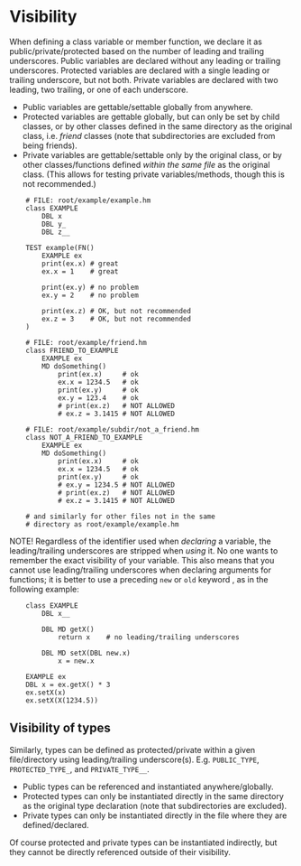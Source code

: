 # Visibility

When defining a class variable or member function, we declare it as
public/private/protected based on the number of leading and trailing
underscores.  Public variables are declared without any leading or
trailing underscores.  Protected variables are declared with a single
leading or trailing underscore, but not both.  Private variables are
declared with two leading, two trailing, or one of each underscore.

 * Public variables are gettable/settable globally from anywhere.
 * Protected variables are gettable globally, but can only be set
   by child classes, or by other classes defined in the same directory
   as the original class, i.e. *friend* classes (note that subdirectories
   are excluded from being friends).
 * Private variables are gettable/settable only by the original class,
   or by other classes/functions defined *within the same file* as the
   original class.  (This allows for testing private variables/methods,
   though this is not recommended.)

```
    # FILE: root/example/example.hm
    class EXAMPLE
        DBL x
        DBL y_
        DBL z__

    TEST example(FN()
        EXAMPLE ex
        print(ex.x) # great
        ex.x = 1    # great

        print(ex.y) # no problem
        ex.y = 2    # no problem

        print(ex.z) # OK, but not recommended
        ex.z = 3    # OK, but not recommended
    )

    # FILE: root/example/friend.hm
    class FRIEND_TO_EXAMPLE
        EXAMPLE ex
        MD doSomething()
            print(ex.x)     # ok
            ex.x = 1234.5   # ok
            print(ex.y)     # ok
            ex.y = 123.4    # ok
            # print(ex.z)   # NOT ALLOWED
            # ex.z = 3.1415 # NOT ALLOWED

    # FILE: root/example/subdir/not_a_friend.hm
    class NOT_A_FRIEND_TO_EXAMPLE
        EXAMPLE ex
        MD doSomething()
            print(ex.x)     # ok
            ex.x = 1234.5   # ok
            print(ex.y)     # ok
            # ex.y = 1234.5 # NOT ALLOWED
            # print(ex.z)   # NOT ALLOWED
            # ex.z = 3.1415 # NOT ALLOWED

    # and similarly for other files not in the same
    # directory as root/example/example.hm
```

NOTE!  Regardless of the identifier used when *declaring* a variable,
the leading/trailing underscores are stripped when *using* it.  No
one wants to remember the exact visibility of your variable.  This
also means that you cannot use leading/trailing underscores when
declaring arguments for functions; it is better to use a preceding
`new` or `old` keyword , as in the following example:

```
    class EXAMPLE
        DBL x__

        DBL MD getX()
            return x    # no leading/trailing underscores

        DBL MD setX(DBL new.x)
            x = new.x

    EXAMPLE ex
    DBL x = ex.getX() * 3
    ex.setX(x)
    ex.setX(X(1234.5))
```

## Visibility of types

Similarly, types can be defined as protected/private within a given
file/directory using leading/trailing underscore(s).  E.g.
`PUBLIC_TYPE`, `PROTECTED_TYPE_`, and `PRIVATE_TYPE__`.

 * Public types can be referenced and instantiated anywhere/globally.
 * Protected types can only be instantiated directly in the same
   directory as the original type declaration (note that subdirectories
   are excluded).
 * Private types can only be instantiated directly in the file where
   they are defined/declared.

Of course protected and private types can be instantiated indirectly,
but they cannot be directly referenced outside of their visibility.
